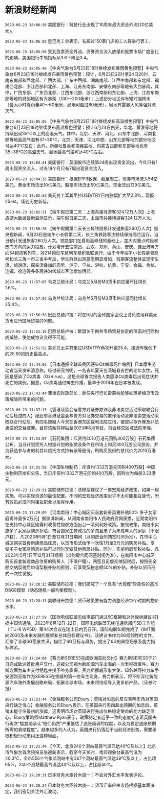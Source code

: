 # 新浪财经新闻
`2023-06-23 18:06:30` 美国银行：科技行业出现了10周来最大资金外流(20亿美元)。

`2023-06-23 18:06:02` 星巴克工会表示，有超过150家门店的工人将举行罢工。

`2023-06-23 18:05:56` 受到股票资金外流、债券资金流入放缓和股票市场广度恶化的影响，美国银行牛熊指标从3.6下降至3.4。

`2023-06-23 18:05:48` 【中央气象台6月23日18时继续发布暴雨黄色预警】中央气象台6月23日18时继续发布暴雨黄色预警：预计，6月23日20时至24日20时，云南东南部和西北部、广西大部、广东中西部、湖南南部、江西中南部和东北部、福建西北部、浙江西部和北部、上海、江苏东南部、安徽东南部等地有大到暴雨，其中，广西东部、广东西北部、江西东北部、浙江西南部和东北部、上海、江苏东南部等地的局部地区有大暴雨（100～200毫米）；上述部分地区伴有短时强降水（最大小时降雨量40～60毫米，局地可超过80毫米），局地有雷暴大风等强对流天气。

`2023-06-23 18:05:05` 【中央气象台6月23日18时继续发布高温橙色预警】中央气象台6月23日18时继续发布高温橙色预警：预计6月24日白天，华北、黄淮等地将持续出现35℃以上的高温天气，其中，北京、天津、河北、山东中北部、河南北部等地最高气温有37~39℃，北京、天津、河北中部、山东北部等地的部分地区可达40℃左右；此外，新疆吐鲁番和南疆盆地、内蒙古西部和东部等地也有35~38℃的高温天气，局地最高气温可达40℃左右。

`2023-06-23 18:04:41` 美国银行：英国股市连续第24周出现资金流出，今年只有1周出现资金流入，过去18个月只有7周出现资金流入。

`2023-06-23 18:04:35` 美国银行：根据EPFR数据，截至周三，债券市场流入54亿美元，黄金市场流出10亿美元，股票市场流出50亿美元，现金流出139亿美元。

`2023-06-23 18:02:53` 美元兑土耳其里拉USD/TRY日内涨幅扩大至2.8%，现报25.64，续创历史新低。

`2023-06-23 18:02:21`   【端午假日第二天：上海共接待游客324.12万人次】上海旅游大数据最新监测显示，端午假日第二天，上海市共接待游客324.12万人次。

`2023-06-23 17:58:26` 【端午假期第二天长三角铁路预计发送旅客260万人次】据央视新闻，6月23日是端午小长假第二天，长三角铁路客流持续保持高位运行，当日预计发送旅客260万人次。铁路部门在启用高峰线的基础上，加大对重点时段和热门方向的运力投放，计划增开去往南昌、武汉、郑州、黄山、安庆、连云港等方向54趟旅客列车，对214趟动车组列车组织重联运行。由于今年端午小长假紧邻高考和长三角一市三省中考后，学生群体出游意愿明显增加，假期客流整体呈现学生流、旅游流、探亲流叠加的态势。沪宁、宁杭、沪杭、杭黄、宁安、合福、合杭、连镇、徐连等多条高铁沿线城市客流增加明显。

`2023-06-23 17:57:07` 乌克兰统计局：乌克兰5月份M3货币供应量环比增长1.6%。

`2023-06-23 17:57:03` 乌克兰统计局：乌克兰5月份M3货币供应量同比增长25.4%。

`2023-06-23 17:56:58` 巴西总统卢拉：将在9月的金砖国家会议上讨论使用非美元货币进行国际贸易的问题。

`2023-06-23 17:52:10` 巴西总统卢拉：欧盟关于南共市场贸易协定的信函对巴西构成威胁，使达成协议变得不可能。

`2023-06-23 17:51:52` 美元兑土耳其里拉USD/TRY再次升至25.4，接近昨晚创下的25.59的历史最高点。

`2023-06-23 17:44:03` 【日本通报全球首例因感染Oz病毒死亡病例】日本厚生劳动省当天发布消息称，经过研究判明，一名去年夏天在茨城县去世的老年女性，死因是感染了Oz病毒（OzVirus），这是全球首次报告人类感染Oz病毒后出现症状并死亡的病例。据悉，Oz病毒通过蜱虫传播，最早于2018年在日本被发现。

`2023-06-23 17:43:44` 菲律宾财政部长：新任央行行长雷蒙纳能够处理紧缩货币政策解除所带来的问题。

`2023-06-23 17:37:15`   【香港证监会与警方对证券欺诈及非法卖空活动采取联合行动后检控四人】继此前香港证监会与警方对证券交易的欺诈活动及非法卖空活动采取联合行动后，有四名嫌疑人今天在香港东区裁判法院应讯，被控以欺诈罪及非法卖空的交替控罪。目前该案件押后至2023年8月18日，将会移交区域法院审理。

`2023-06-23 17:34:07`   【石药集团：斥资约2010万港元回购300万股】石药集团公布，当日计划受托人根据计划的条款及条件在市场上购买300万股公司股份，并为获选参与者的利益以信托方式持有该等股份，所购买股份的总代价为2010万港元。

`2023-06-23 17:31:58`   【中国生物制药：斥资约1332万港元回购400万股】中国生物制药发布公告，当日斥资约1332万港元回购400万股，回购价为每股3.33港元。

`2023-06-23 17:29:51` 美联储布拉德：该模型建议了一套宏观经济政策，如果一起实施，可以实现资源的最佳配置，不同的宏观经济政策似乎不太可能相互替代，所有政策必须同时相互配合以发挥作用。

`2023-06-23 17:29:09` 【河南南阳：中心城区买首套新房契税补贴50% 多子女家庭再补最多2万元】据澎湃新闻，从河南省南阳市人民政府官网获悉，近期南阳市在支持中心城区刚需和改善性购房方面出台一系列利好政策。按照政策，南阳市实施多子女家庭购房补贴，符合国家生育政策的多孩且孩子为未成年人的家庭（不限户籍），凡2023年5月1日至12月31日期间（以购房合同网签时间为准），在市中心城区购买首套新建商品住房，以货币形式给予一次性1万至2万元的购房补贴。享受多子女家庭购房补贴可以同时享受其他购房补贴。同时，实施购房契税补贴，凡2023年5月1日至12月31日期间（以购房合同网签时间为准），在南阳市中心城区购买首套新建商品住房的购房人（不限户籍），网签且足额交纳契税后，按照先全额交纳契税后申请契税补贴的原则，可享受契税总额50%的补贴，补贴以货币形式一次性发放。

`2023-06-23 17:28:23` 美联储布拉德：我们研究了一个具有“大规模”异质性的基准DSGE模型（动态随机一般均衡模型）。

`2023-06-23 17:28:13` 美联储布拉德：货币政策要有能力调整经济每个时期的物价水平。

`2023-06-23 17:27:59` 【国际电信联盟无线电部门通过6G框架和总体目标建议书】据中国信通院，2023年6月12日-22日，国际电信联盟无线电通信部门5D工作组（ITU-R WP5D）第44次会议在瑞士日内瓦召开。国际电联如期完成了《IMT面向2030及未来发展的框架和总体目标建议书》。该建议书作为6G纲领性的文件，汇聚了全球6G愿景共识，描绘了6G目标与趋势，提出了6G的典型场景及能力指标体系。

`2023-06-23 17:24:04` 【赛力斯SERES5完成欧洲首批交付】赛力斯SERES5于21日完成欧洲首批用户交付，这被公司视为新能源汽车出海的一次里程碑事件。赛力斯方面为车主交付钥匙并授予终身质保，赛力斯挪威形象大使、知名越野拉力车手安德烈亚斯作为SERES5在挪威的第一位车主现身。赛力斯表示，将不断深化新能源汽车海外发展战略布局，拓展全球市场，未来将持续导入更多新产品。（证券时报）

`2023-06-23 17:23:44` 【金融服务公司Ebury：英镑对加息的反应表明市场对英国央行缺乏信心】金融服务公司Ebury表示，在英国央行周四超出预期的加息后，英镑未能守住最初的涨幅，这表明市场对英国央行完成价格稳定使命的能力缺乏信心。Ebury策略师Matthew Ryan表示，政策制定者近乎一致的态度标志着英国央行再次“尴尬地承认”他们仍然“严重低估了通胀超调的程度，以及为稳定通胀预期所需的紧缩程度”。越来越多的人认为，英国央行仍落后于当前经济形势，需要采取积极行动来纠正这种局面。

`2023-06-23 17:21:49` 【今天，北京240个测站最高气温已达40℃及以上】北京市气象台首席预报员张迎新表示，截至今天16时，南郊观象台最高气温为40.3℃，全市556个气象监测站中有367个测站最高气温达39℃及以上，占比超65%，240个测站最高气温达40℃及以上，占比超40%。

`2023-06-23 17:20:31` 日本财务大臣铃木俊一：不会对外汇水平发表评论。

`2023-06-23 17:20:24` 日本财务大臣铃木俊一：货币汇率应由市场根据基本面决定，我们密切关注外汇波动。

